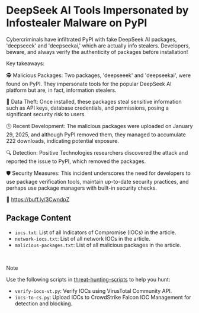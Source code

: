 # DeepSeek AI Tools Impersonated by Infostealer Malware on PyPI

Cybercriminals have infiltrated PyPI with fake DeepSeek AI packages, 'deepseeek' and 'deepseekai,' which are actually info stealers. Developers, beware, and always verify the authenticity of packages before installation!

Key takeaways:

🕵️ Malicious Packages: Two packages, 'deepseeek' and 'deepseekai', were found on PyPI. They impersonate tools for the popular DeepSeek AI platform but are, in fact, information stealers.

🚫 Data Theft: Once installed, these packages steal sensitive information such as API keys, database credentials, and permissions, posing a significant security risk to users.

🕒 Recent Development: The malicious packages were uploaded on January 29, 2025, and although PyPI removed them, they managed to accumulate 222 downloads, indicating potential exposure.

🔍 Detection: Positive Technologies researchers discovered the attack and reported the issue to PyPI, which removed the packages.

🛡️ Security Measures: This incident underscores the need for developers to use package verification tools, maintain up-to-date security practices, and perhaps use package managers with built-in security checks.

🔗 https://buff.ly/3CwndpZ

## Package Content

- `iocs.txt`: List of all Indicators of Compromise (IOCs) in the article.
- `network-iocs.txt`: List of all network IOCs in the article.
- `malicious-packages.txt`: List of all malicious packages in the article.

<br>

> [!NOTE]
> Use the following scripts in [threat-hunting-scripts](../../threat-hunting-scripts/) to help you hunt:
>
> - `verify-iocs-vt.py`: Verify IOCs using VirusTotal Community API.
> - `iocs-to-cs.py`: Upload IOCs to CrowdStrike Falcon IOC Management for detection and blocking.
